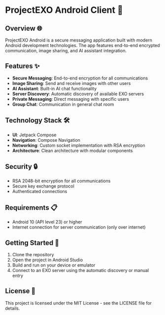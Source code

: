 # ProjectEXO Android Client 📱

## Overview 🌐
ProjectEXO Android is a secure messaging application built with modern Android development technologies. The app features end-to-end encrypted communication, image sharing, and AI assistant integration.

## Features ✨
- **Secure Messaging**: End-to-end encryption for all communications
- **Image Sharing**: Send and receive images with other users
- **AI Assistant**: Built-in AI chat functionality
- **Server Discovery**: Automatic discovery of available EXO servers
- **Private Messaging**: Direct messaging with specific users
- **Group Chat**: Communication in general chat room

## Technology Stack 🛠️
- **UI**: Jetpack Compose
- **Navigation**: Compose Navigation
- **Networking**: Custom socket implementation with RSA encryption
- **Architecture**: Clean architecture with modular components

## Security 🔒
- RSA 2048-bit encryption for all communications
- Secure key exchange protocol
- Authenticated connections

## Requirements 📋
- Android 10 (API level 23) or higher
- Internet connection for server communication (only over internet)

## Getting Started 🚀
1. Clone the repository
2. Open the project in Android Studio
3. Build and run on your device or emulator
4. Connect to an EXO server using the automatic discovery or manual entry

## License 📄
This project is licensed under the MIT License - see the LICENSE file for details.